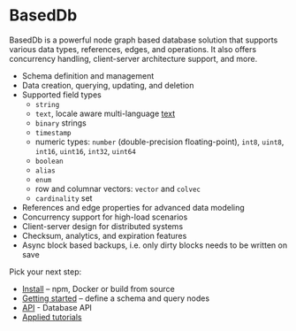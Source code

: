 # BasedDb

BasedDb is a powerful node graph based database solution that supports various
data types, references, edges, and operations. It also offers concurrency
handling, client-server architecture support, and more.

- Schema definition and management
- Data creation, querying, updating, and deletion
- Supported field types
  - `string`
  - `text`, locale aware multi-language [text](./README_Text.md)
  - `binary` strings
  - `timestamp`
  - numeric types: `number` (double-precision floating-point), `int8`, `uint8`, `int16`, `uint16`, `int32`, `uint64`
  - `boolean`
  - `alias`
  - `enum`
  - row and columnar vectors: `vector` and `colvec`
  - `cardinality` set
- References and edge properties for advanced data modeling
- Concurrency support for high-load scenarios
- Client-server design for distributed systems
- Checksum, analytics, and expiration features
- Async block based backups, i.e. only dirty blocks needs to be written on save

Pick your next step:

- [Install](/db/install) – npm, Docker or build from source
- [Getting started](/db/getting-started) – define a schema and query nodes
- [API](/db.api.md) - Database API
- [Applied tutorials]()
